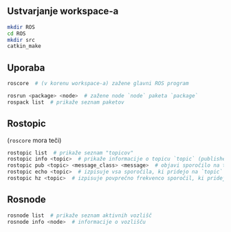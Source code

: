 ## Ustvarjanje workspace-a

```bash
mkdir ROS
cd ROS
mkdir src
catkin_make
```

## Uporaba
```bash
roscore  # (v korenu workspace-a) zažene glavni ROS program

rosrun <package> <node>  # zažene node `node` paketa `package`
rospack list  # prikaže seznam paketov
```
## Rostopic
(`roscore` mora teči)
```bash
rostopic list  # prikaže seznam "topicov"
rostopic info <topic>  # prikaže informacije o topicu `topic` (publisherji in subscriberji)
rostopic pub <topic> <message_class> <message>  # objavi sporočilo na topicu `topic`
rostopic echo <topic>  # izpisuje vsa sporočila, ki pridejo na `topic`
rostopic hz <topic>  # izpisuje povprečno frekvenco sporočil, ki pridejo na `topic`
```

## Rosnode
```bash
rosnode list  # prikaže seznam aktivnih vozlišč
rosnode info <node>  # informacije o vozlišču
```


